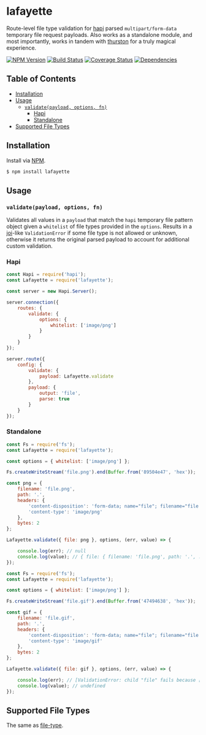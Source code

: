 # lafayette

Route-level file type validation for [hapi](https://github.com/hapijs/hapi) parsed `multipart/form-data` temporary file request payloads. Also works as a standalone module, and most importantly, works in tandem with [thurston](https://github.com/ruiquelhas/thurston) for a truly magical experience.

[![NPM Version][fury-img]][fury-url] [![Build Status][travis-img]][travis-url] [![Coverage Status][coveralls-img]][coveralls-url] [![Dependencies][david-img]][david-url]

## Table of Contents

- [Installation](#installation)
- [Usage](#usage)
  - [`validate(payload, options, fn)`](#validatepayload-options-fn)
    - [Hapi](#hapi)
    - [Standalone](#standalone)
- [Supported File Types](#supported-file-types)

## Installation

Install via [NPM](https://www.npmjs.org).

```sh
$ npm install lafayette
```

## Usage

### `validate(payload, options, fn)`

Validates all values in a `payload` that match the `hapi` temporary file pattern object given a `whitelist` of file types provided in the `options`. Results in a [joi](https://github.com/hapijs/joi)-like `ValidationError` if some file type is not allowed or unknown, otherwise it returns the original parsed payload to account for additional custom validation.

### Hapi

```javascript
const Hapi = require('hapi');
const Lafayette = require('lafayette');

const server = new Hapi.Server();

server.connection({
    routes: {
        validate: {
            options: {
                whitelist: ['image/png']
            }
        }
    }
});

server.route({
    config: {
        validate: {
            payload: Lafayette.validate
        },
        payload: {
            output: 'file',
            parse: true
        }
    }
});
```

### Standalone

```javascript
const Fs = require('fs');
const Lafayette = require('lafayette');

const options = { whitelist: ['image/png'] };

Fs.createWriteStream('file.png').end(Buffer.from('89504e47', 'hex'));

const png = {
    filename: 'file.png',
    path: '.',
    headers: {
        'content-disposition': 'form-data; name="file"; filename="file.png"',
        'content-type': 'image/png'
    },
    bytes: 2
};

Lafayette.validate({ file: png }, options, (err, value) => {

    console.log(err); // null
    console.log(value); // { file: { filename: 'file.png', path: '.', ... } }
});
```

```javascript
const Fs = require('fs');
const Lafayette = require('lafayette');

const options = { whitelist: ['image/png'] };

Fs.createWriteStream('file.gif').end(Buffer.from('47494638', 'hex'));

const gif = {
    filename: 'file.gif',
    path: '.',
    headers: {
        'content-disposition': 'form-data; name="file"; filename="file.gif"',
        'content-type': 'image/gif'
    },
    bytes: 2
};

Lafayette.validate({ file: gif }, options, (err, value) => {

    console.log(err); // [ValidationError: child "file" fails because ["file" type is not allowed]]
    console.log(value); // undefined
});
```

## Supported File Types

The same as [file-type](https://github.com/sindresorhus/file-type#supported-file-types).

[coveralls-img]: https://coveralls.io/repos/ruiquelhas/lafayette/badge.svg
[coveralls-url]: https://coveralls.io/github/ruiquelhas/lafayette
[david-img]: https://david-dm.org/ruiquelhas/lafayette.svg
[david-url]: https://david-dm.org/ruiquelhas/lafayette
[fury-img]: https://badge.fury.io/js/lafayette.svg
[fury-url]: https://badge.fury.io/js/lafayette
[travis-img]: https://travis-ci.org/ruiquelhas/lafayette.svg
[travis-url]: https://travis-ci.org/ruiquelhas/lafayette

